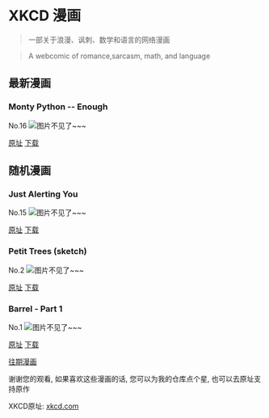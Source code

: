 # XKCD 漫画


> 一部关于浪漫、讽刺、数学和语言的网络漫画

> A webcomic of romance,sarcasm, math, and language


## 最新漫画
### Monty Python -- Enough
No.16
![图片不见了~~~](https://imgs.xkcd.com/comics/monty_python.jpg)

[原址](https://xkcd.com//16) [下载](https://imgs.xkcd.com/comics/monty_python.jpg)



## 随机漫画
### Just Alerting You
No.15
![图片不见了~~~](https://imgs.xkcd.com/comics/just_alerting_you.jpg)

[原址](https://xkcd.com//15) [下载](https://imgs.xkcd.com/comics/just_alerting_you.jpg)



### Petit Trees (sketch)
No.2
![图片不见了~~~](https://imgs.xkcd.com/comics/tree_cropped_(1).jpg)

[原址](https://xkcd.com//2) [下载](https://imgs.xkcd.com/comics/tree_cropped_(1).jpg)



### Barrel - Part 1
No.1
![图片不见了~~~](https://imgs.xkcd.com/comics/barrel_cropped_(1).jpg)

[原址](https://xkcd.com//1) [下载](https://imgs.xkcd.com/comics/barrel_cropped_(1).jpg)



[往期漫画](image/)

谢谢您的观看, 如果喜欢这些漫画的话, 
您可以为我的仓库点个星, 也可以去原址支持原作

XKCD原址: [xkcd.com](https://xkcd.com)

